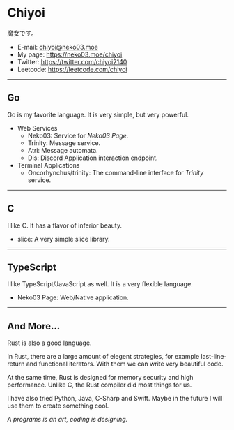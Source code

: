 # Chiyoi
魔女です。
- E-mail: chiyoi@neko03.moe
- My page: https://neko03.moe/chiyoi
- Twitter: https://twitter.com/chiyoi2140
- Leetcode: https://leetcode.com/chiyoi

---

## Go
Go is my favorite language. It is very simple, but very powerful.
- Web Services
  - Neko03: Service for *Neko03 Page*.
  - Trinity: Message service.
  - Atri: Message automata.
  - Dis: Discord Application interaction endpoint.
- Terminal Applications
  - Oncorhynchus/trinity: The command-line interface for *Trinity* service.

---

## C
I like C. It has a flavor of inferior beauty.
- slice: A very simple slice library.

---

## TypeScript
I like TypeScript/JavaScript as well. It is a very flexible language.
- Neko03 Page: Web/Native application.

---

## And More...
Rust is also a good language.

In Rust, there are a large amount of elegent strategies,
for example last-line-return and functional iterators.
With them we can write very beautiful code.

At the same time, Rust is designed for memory security and high performance.
Unlike C, the Rust compiler did most things for us.

I have also tried Python, Java, C-Sharp and Swift.
Maybe in the future I will use them to create something cool.

*A programs is an art, coding is designing.*
